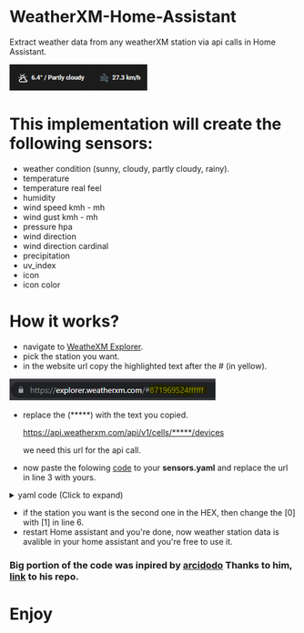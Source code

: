 # WeatherXM-Home-Assistant
Extract weather data from any weatherXM station via api calls in Home Assistant.

![Alt text](imgs/ha-img1.png "link")

# This implementation will create the following sensors:
* weather condition (sunny, cloudy, partly cloudy, rainy).
* temperature
* temperature real feel
* humidity
* wind speed kmh - mh
* wind gust kmh - mh
* pressure hpa
* wind direction
* wind direction cardinal
* precipitation
* uv_index
* icon 
* icon color

# How it works?
* navigate to [WeatheXM Explorer](https://explorer.weatherxm.com/).
* pick the station you want.
* in the website url copy the highlighted text after the # (in yellow).

![Alt text](imgs/link.png "link")

* replace the (*****) with the text you copied.

  https://api.weatherxm.com/api/v1/cells/*****/devices

  we need this url for the api call.
* now paste the folowing [code](sensors.yaml) to your **sensors.yaml** and replace the url in line 3 with yours.
<details>
  <summary> yaml code (Click to expand)</summary>
  
* paste this code to your **sensors.yaml**
  
  ```
  - platform: rest
    name: "weatherxm_sensor"
    resource: https://api.weatherxm.com/api/v1/cells/******/devices
    scan_interval: 300
    value_template: "{{ value_json.value }}"
    json_attributes_path: $.[0].current_weather
    json_attributes:
      - temperature
      - feels_like
      - humidity
      - icon  
      - precipitation
      - pressure
      - uv_index
      - wind_direction
      - wind_gust
      - wind_speed

  - platform: template
    sensors:
      weatherxm_temperature:
        value_template: "{{ state_attr('sensor.weatherxm_sensor', 'temperature')|round(2)}}"
        device_class: temperature
        unit_of_measurement: "°C"

  - platform: template
    sensors:
      weatherxm_feels_like:
        value_template: "{{ state_attr('sensor.weatherxm_sensor', 'feels_like')|round(2)}}"
        device_class: temperature
        unit_of_measurement: "°C"

  - platform: template
    sensors:
      weatherxm_humidity:
        value_template: "{{ state_attr('sensor.weatherxm_sensor', 'humidity')|round(2)}}"
        device_class: humidity
        unit_of_measurement: "°%"

  - platform: template
    sensors:
      weatherxm_wind_speed_kmh:
        value_template: "{{ (state_attr('sensor.weatherxm_sensor', 'wind_speed') |float * 3.6) |round(2) }}"
        unit_of_measurement: "km/h"

  - platform: template
    sensors:
      weatherxm_wind_gust_kmh:
        value_template: "{{ (state_attr('sensor.weatherxm_sensor', 'wind_gust') |float * 3.6) |round(2) }}"
        unit_of_measurement: "km/h"

  - platform: template
    sensors:
      weatherxm_weather_condition:
        value_template: >
            {% set state = state_attr('sensor.weatherxm_sensor', 'icon') %}
            {% if state == 'partly-cloudy-night' %} Partly cloudy
            {% elif state == 'partly-cloudy-day' %} Partly cloudy
            {% elif state == 'cloudy-night' %} Cloudy
            {% elif state == 'cloudy-day' %} Cloudy
            {% elif state == 'sunny' %} Sunny
            {% elif state == 'drizzle' %} Rainy
            {% elif state == 'rainy' %} Rainy
            {% elif state == 'rain' %} Rainy
            {% elif state == 'unavailable' %} -
            {% elif state == 'Unavailable' %} -
            {% elif state == 'unknown' %} -
            {% elif state == 'Unknown' %} -
            {% endif %}

  - platform: template
    sensors:
      weatherxm_icon:
        friendly_name: 'weatherxm icon'
        value_template: >
            {% set state = state_attr('sensor.weatherxm_sensor', 'icon') %}
            {% if state == 'partly-cloudy-night' %} mdi:weather-night-partly-cloudy
            {% elif state == 'partly-cloudy-day' %} mdi:weather-partly-cloudy
            {% elif state == 'cloudy-night' %} mdi:weather-night-partly-cloudy
            {% elif state == 'cloudy-day' %} mdi:weather-cloudy
            {% elif state == 'sunny' %} mdi:weather-sunny
            {% elif state == 'drizzle' %} mdi:weather-pouring
            {% elif state == 'rainy' %} mdi:weather-pouring
            {% elif state == 'rain' %} mdi:weather-pouring
            {% elif state == 'unavailable' %} mdi:reload
            {% elif state == 'Unavailable' %} mdi:reload
            {% elif state == 'unknown' %} mdi:reload
            {% elif state == 'Unknown' %} mdi:reload
            {% endif %}

  - platform: template
    sensors:
      weatherxm_icon_color:
        friendly_name: 'weatherxm icon color'
        value_template: >
            {% set state = state_attr('sensor.weatherxm_sensor', 'icon') %}
            {% if state == 'partly-cloudy-night' %} blue-grey
            {% elif state == 'partly-cloudy-day' %} white
            {% elif state == 'cloudy-night' %} blue-grey
            {% elif state == 'cloudy-day' %} white
            {% elif state == 'sunny' %} yellow
            {% elif state == 'drizzle' %} blue
            {% elif state == 'rainy' %} blue
            {% elif state == 'rain' %} blue
            {% elif state == 'unavailable' %} grey
            {% elif state == 'Unavailable' %} grey
            {% elif state == 'unknown' %} grey
            {% elif state == 'Unknown' %} grey
            {% endif %}
					
	- platform: template
    sensors:
      weatherxm_pressure_hpa:
        value_template: "{{ state_attr('sensor.weatherxm_sensor', 'pressure')|round(0)}}"
        device_class: pressure
        unit_of_measurement: "°hPa"
				
  - platform: template
    sensors:
      weatherxm_wind_speed_mph:
        value_template: "{{ (state_attr('sensor.weatherxm_sensor', 'wind_speed') |float / 1.60934) |round(2) }}"
        unit_of_measurement: "mph"
 
  - platform: template
    sensors:
      weatherxm_wind_gust_mph:
        value_template: "{{ (state_attr('sensor.weatherxm_sensor', 'wind_gust') |float / 1.60934) |round(2) }}"
        unit_of_measurement: "mph"
				
  - platform: template
    sensors:
      weatherxm_wind_direction:
        value_template: "{{ state_attr('sensor.weatherxm_sensor', 'wind_direction')}}"
        unit_of_measurement: "°"

  - platform: template
    sensors:
     weatherxm_wind_direction_cardinal:
      value_template: >
          {% set direction = ['N','NNE','NE','ENE','E','ESE','SE','SSE','S','SSW','SW','WSW','W','WNW','NW','NNW','N'] %}
          {% set degree = states('sensor.weatherxm_wind_direction')|float %}
            {{ direction[((degree+11.25)/22.5)|int] }}
  - platform: template
    sensors:
      weatherxm_precipitation:
        value_template: "{{ state_attr('sensor.weatherxm_sensor', 'precipitation')}}"
        device_class: precipitation_intensity
        unit_of_measurement: "mm/h"

  - platform: template
    sensors:
      weatherxm_uv_index:
        value_template: "{{ state_attr('sensor.weatherxm_sensor', 'uv_index')}}"
        unit_of_measurement: "UV Index"
  ```
</details>

* if the station you want is the second one in the HEX, then change the [0] with [1] in line 6.
* restart Home assistant and you're done, now weather station data is avalible in your home assistant and you're free to use it.

### Big portion of the code was inpired by [arcidodo](https://github.com/arcidodo) Thanks to him, [link](https://github.com/arcidodo/WeatherXM-Home-Assistant) to his repo.

# Enjoy
